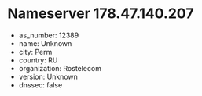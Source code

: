 # Nameserver 178.47.140.207

* as_number: 12389
* name: Unknown
* city: Perm
* country: RU
* organization: Rostelecom
* version: Unknown
* dnssec: false
